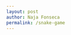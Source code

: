```yaml
---
layout: post
author: Naja Fonseca
permalink: /snake-game
---
```


<!DOCTYPE html>
<html>
<head>
<title>JavaScript Snake game</title>
<style>
    canvas {background: black}
</style>

<script src="assets/js/snake.js"></script>
</head>

<body onload="init();">
    <canvas id="myCanvas" width="300" height="300">
    </canvas>
</body>
</html>